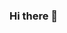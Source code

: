 ### Hi there 👋

<!--
**yyq123/yyq123** is a ✨ _special_ ✨ repository because its `README.md` (this file) appears on your GitHub profile.

[![Anurag's github stats](https://github-readme-stats.vercel.app/api?username=yyq123)](https://github.com/anuraghazra/github-readme-stats)
